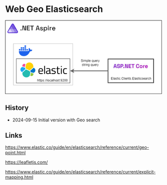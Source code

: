 # Web Geo Elasticsearch

![Overview](https://github.com/damienbod/WebGeoElasticsearch/blob/main/images/aspire-elastic.png)

## History

- 2024-09-15 Initial version with Geo search

## Links

https://www.elastic.co/guide/en/elasticsearch/reference/current/geo-point.html

https://leafletjs.com/

https://www.elastic.co/guide/en/elasticsearch/reference/current/explicit-mapping.html